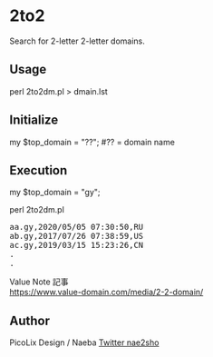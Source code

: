 # 2to2

Search for 2-letter 2-letter domains.  

## Usage
perl 2to2dm.pl > dmain.lst

## Initialize

my $top_domain = "??"; #?? = domain name


## Execution
my $top_domain = "gy";

perl 2to2dm.pl

<pre>
aa.gy,2020/05/05 07:30:50,RU
ab.gy,2017/07/26 07:38:59,US
ac.gy,2019/03/15 15:23:26,CN
.
.
</pre>

Value Note 記事  
https://www.value-domain.com/media/2-2-domain/  

## Author  
PicoLix Design / Naeba [Twitter nae2sho](https://twitter.com/nae2sho)
